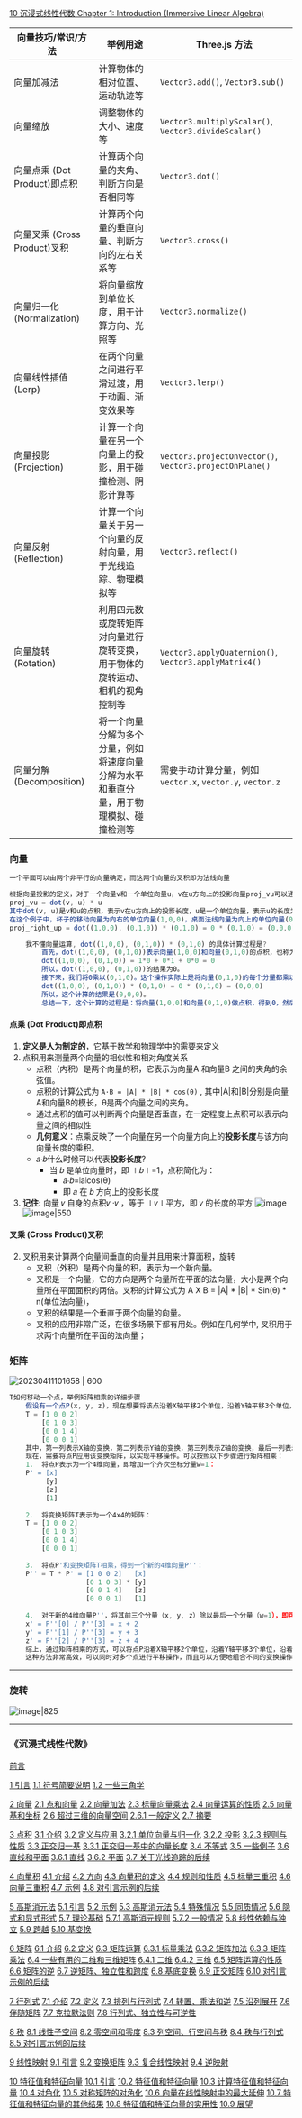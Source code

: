 [10 沉浸式线性代数 Chapter 1: Introduction (Immersive Linear Algebra)](https://immersivemath.com/ila/ch01_introduction/ch01.html) 

| 向量技巧/常识/方法             | 举例用途                                        | Three.js 方法                                             |
| ---------------------- | ------------------------------------------- | ------------------------------------------------------- |
| 向量加减法                  | 计算物体的相对位置、运动轨迹等                             | `Vector3.add()`, `Vector3.sub()`                        |
| 向量缩放                   | 调整物体的大小、速度等                                 | `Vector3.multiplyScalar()`, `Vector3.divideScalar()`    |
| 向量点乘 (Dot Product)即点积  | 计算两个向量的夹角、判断方向是否相同等                         | `Vector3.dot()`                                         |
| 向量叉乘 (Cross Product)叉积 | 计算两个向量的垂直向量、判断方向的左右关系等                      | `Vector3.cross()`                                       |
| 向量归一化 (Normalization)  | 将向量缩放到单位长度，用于计算方向、光照等                       | `Vector3.normalize()`                                   |
| 向量线性插值 (Lerp)          | 在两个向量之间进行平滑过渡，用于动画、渐变效果等                    | `Vector3.lerp()`                                        |
| 向量投影 (Projection)      | 计算一个向量在另一个向量上的投影，用于碰撞检测、阴影计算等               | `Vector3.projectOnVector()`, `Vector3.projectOnPlane()` |
| 向量反射 (Reflection)      | 计算一个向量关于另一个向量的反射向量，用于光线追踪、物理模拟等             | `Vector3.reflect()`                                     |
| 向量旋转 (Rotation)        | 利用四元数或旋转矩阵对向量进行旋转变换，用于物体的旋转运动、相机的视角控制等      | `Vector3.applyQuaternion()`, `Vector3.applyMatrix4()`   |
| 向量分解 (Decomposition)   | 将一个向量分解为多个分量，例如将速度向量分解为水平和垂直分量，用于物理模拟、碰撞检测等 | 需要手动计算分量，例如 `vector.x`, `vector.y`, `vector.z`          |
### 向量

```js
一个平面可以由两个非平行的向量确定，而这两个向量的叉积即为法线向量

根据向量投影的定义，对于一个向量v和一个单位向量u，v在u方向上的投影向量proj_vu可以通过以下公式计算：
proj_vu = dot(v, u) * u
其中dot(v, u)是v和u的点积，表示v在u方向上的投影长度，u是一个单位向量，表示u的长度为1，方向与投影方向相同。
在这个例子中，杯子的移动向量为向右的单位向量(1,0,0)，桌面法线向量为向上的单位向量(0,1,0)。根据上述公式，投影向量proj_right_up可以计算为：
proj_right_up = dot((1,0,0), (0,1,0)) * (0,1,0) = 0 * (0,1,0) = (0,0,0)

	我不懂向量运算, dot((1,0,0), (0,1,0)) * (0,1,0) 的具体计算过程是?
		首先，dot((1,0,0), (0,1,0))表示向量(1,0,0)和向量(0,1,0)的点积，也称为内积。点积的计算公式是将两个向量对应位置的数值相乘，然后将乘积相加，即：		
		dot((1,0,0), (0,1,0)) = 1*0 + 0*1 + 0*0 = 0		
		所以，dot((1,0,0), (0,1,0))的结果为0。		
		接下来，我们将0乘以(0,1,0)。这个操作实际上是将向量(0,1,0)的每个分量都乘以0，得到的结果向量仍然是(0,1,0)本身。因此，		
		dot((1,0,0), (0,1,0)) * (0,1,0) = 0 * (0,1,0) = (0,0,0)		
		所以，这个计算的结果是(0,0,0)。		
		总结一下，这个计算的过程是：将向量(1,0,0)和向量(0,1,0)做点积，得到0，然后将0乘以向量(0,1,0)，得到的结果是(0,0,0)。
```
#### 点乘 (Dot Product)即点积
1. **定义是人为制定的**，它基于数学和物理学中的需要来定义
2. 点积用来测量两个向量的相似性和相对角度关系
    - 点积（内积）是两个向量的积，它表示为向量A 和向量B 之间的夹角的余弦值。
    - 点积的计算公式为 `A·B = |A| * |B| * cos(θ)` , 其中|A|和|B|分别是向量A和向量B的模长，θ是两个向量之间的夹角。
    - 通过点积的值可以判断两个向量是否垂直，在一定程度上点积可以表示向量之间的相似性
    - **几何意义**：点乘反映了一个向量在另一个向量方向上的**投影长度**与该方向向量长度的乘积。
    - 𝑎⋅𝑏什么时候可以代表**投影长度**?
	    - 当 𝑏 是单位向量时，即 ∣𝑏∣=1，点积简化为：  
		    - 𝑎⋅𝑏=∣a∣cos(θ)  
		    - 即 𝑎 在 𝑏 方向上的投影长度
1. **记住:** 向量 𝑣 自身的点积𝑣 ·𝑣 ，等于 ∣𝑣∣平方，即 𝑣 的长度的平方
![image](https://github.com/CHENJIAMIAN/CHENJIAMIAN/assets/20126997/c640a165-525f-4140-8e7d-93e340009344)
![image|550](https://github.com/CHENJIAMIAN/CHENJIAMIAN/assets/20126997/a0621292-95dd-4bd1-8c6a-60a200207100)

#### 叉乘 (Cross Product)叉积
2. 叉积用来计算两个向量间垂直的向量并且用来计算面积，旋转
    - 叉积（外积）是两个向量的积，表示为一个新向量。 
    - 叉积是一个向量，它的方向是两个向量所在平面的法向量，大小是两个向量所在平面面积的两倍。叉积的计算公式为 A X B = |A| * |B| * Sin(θ) * n(单位法向量)，
    - 叉积的结果是一个垂直于两个向量的向量。 
    - 叉积的应用非常广泛，在很多场景下都有用处。例如在几何学中, 叉积用于求两个向量所在平面的法向量；
### 矩阵
![20230411101658 | 600](https://github.com/CHENJIAMIAN/Blog/assets/20126997/119e71e1-9346-41af-908c-688ccd4bc1ea)


```js
T如何移动一个点，举例矩阵相乘的详细步骤
	假设有一个点P(x, y, z)，现在想要将该点沿着X轴平移2个单位，沿着Y轴平移3个单位，沿着Z轴平移4个单位。可以使用变换矩阵来实现这个操作。变换矩阵可以表示为：	
	T = [1 0 0 2]
	    [0 1 0 3]
	    [0 0 1 4]
	    [0 0 0 1]	
	其中，第一列表示X轴的变换，第二列表示Y轴的变换，第三列表示Z轴的变换，最后一列表示平移向量。	
	现在，需要将点P应用该变换矩阵，以实现平移操作。可以按照以下步骤进行矩阵相乘：	
	1.  将点P表示为一个4维向量，即增加一个齐次坐标分量w=1：	
	P' = [x]
	     [y]
	     [z]
	     [1]	
	
	2.  将变换矩阵T表示为一个4x4的矩阵：		
	T = [1 0 0 2]
	    [0 1 0 3]
	    [0 0 1 4]
	    [0 0 0 1]	
	
	3.  将点P'和变换矩阵T相乘，得到一个新的4维向量P''：		
	P'' = T * P' = [1 0 0 2]   [x]
	               [0 1 0 3] * [y]
	               [0 0 1 4]   [z]
	               [0 0 0 1]   [1]	
	
	4.  对于新的4维向量P''，将其前三个分量（x, y, z）除以最后一个分量（w=1），即可得到平移后的新点坐标：		
	x' = P''[0] / P''[3] = x + 2
	y' = P''[1] / P''[3] = y + 3
	z' = P''[2] / P''[3] = z + 4		
	综上，通过矩阵相乘的方式，可以将点P沿着X轴平移2个单位，沿着Y轴平移3个单位，沿着Z轴平移4个单位。
	这种方法非常高效，可以同时对多个点进行平移操作，而且可以方便地组合不同的变换操作。
```

---

### 旋转
![image|825](https://github.com/user-attachments/assets/57efba54-cc3b-47ac-b726-5b071197aee9)

---
### 《沉浸式线性代数》
[前言](https://immersivemath.com/ila/ch00_preface/preface.html)

[1 引言](https://immersivemath.com/ila/ch01_introduction/ch01.html)
[1.1 符号简要说明](https://immersivemath.com/ila/ch01_introduction/ch01.html)
[1.2 一些三角学](https://immersivemath.com/ila/ch01_introduction/ch01.html)

[2 向量](https://immersivemath.com/ila/ch02_vectors/ch02.html)
[2.1 点和向量](https://immersivemath.com/ila/ch02_vectors/ch02.html)
[2.2 向量加法](https://immersivemath.com/ila/ch02_vectors/ch02.html)
[2.3 标量向量乘法](https://immersivemath.com/ila/ch02_vectors/ch02.html)
[2.4 向量运算的性质](https://immersivemath.com/ila/ch02_vectors/ch02.html)
[2.5 向量基和坐标](https://immersivemath.com/ila/ch02_vectors/ch02.html)
[2.6 超过三维的向量空间](https://immersivemath.com/ila/ch02_vectors/ch02.html)
[2.6.1 一般定义](https://immersivemath.com/ila/ch02_vectors/ch02.html)
[2.7 摘要](https://immersivemath.com/ila/ch02_vectors/ch02.html)

[3 点积](https://immersivemath.com/ila/ch03_dotproduct/ch03.html)
[3.1 介绍](https://immersivemath.com/ila/ch03_dotproduct/ch03.html)
[3.2 定义与应用](https://immersivemath.com/ila/ch03_dotproduct/ch03.html)
[3.2.1 单位向量与归一化](https://immersivemath.com/ila/ch03_dotproduct/ch03.html)
[3.2.2 投影](https://immersivemath.com/ila/ch03_dotproduct/ch03.html)
[3.2.3 规则与性质](https://immersivemath.com/ila/ch03_dotproduct/ch03.html)
[3.3 正交归一基](https://immersivemath.com/ila/ch03_dotproduct/ch03.html)
[3.3.1 正交归一基中的向量长度](https://immersivemath.com/ila/ch03_dotproduct/ch03.html)
[3.4 不等式](https://immersivemath.com/ila/ch03_dotproduct/ch03.html)
[3.5 一些例子](https://immersivemath.com/ila/ch03_dotproduct/ch03.html)
[3.6 直线和平面](https://immersivemath.com/ila/ch03_dotproduct/ch03.html)
[3.6.1 直线](https://immersivemath.com/ila/ch03_dotproduct/ch03.html)
[3.6.2 平面](https://immersivemath.com/ila/ch03_dotproduct/ch03.html)
[3.7 关于光线追踪的后续](https://immersivemath.com/ila/ch03_dotproduct/ch03.html)

[4 向量积](https://immersivemath.com/ila/ch04_vectorproduct/ch04.html)
[4.1 介绍](https://immersivemath.com/ila/ch04_vectorproduct/ch04.html)
[4.2 方向](https://immersivemath.com/ila/ch04_vectorproduct/ch04.html)
[4.3 向量积的定义](https://immersivemath.com/ila/ch04_vectorproduct/ch04.html)
[4.4 规则和性质](https://immersivemath.com/ila/ch04_vectorproduct/ch04.html)
[4.5 标量三重积](https://immersivemath.com/ila/ch04_vectorproduct/ch04.html)
[4.6 向量三重积](https://immersivemath.com/ila/ch04_vectorproduct/ch04.html)
[4.7 示例](https://immersivemath.com/ila/ch04_vectorproduct/ch04.html)
[4.8 对引言示例的后续](https://immersivemath.com/ila/ch04_vectorproduct/ch04.html)

[5 高斯消元法](https://immersivemath.com/ila/ch05_gausselim/ch05.html)
[5.1 引言](https://immersivemath.com/ila/ch05_gausselim/ch05.html)
[5.2 示例](https://immersivemath.com/ila/ch05_gausselim/ch05.html)
[5.3 高斯消元法](https://immersivemath.com/ila/ch05_gausselim/ch05.html)
[5.4 特殊情况](https://immersivemath.com/ila/ch05_gausselim/ch05.html)
[5.5 同质情况](https://immersivemath.com/ila/ch05_gausselim/ch05.html)
[5.6 隐式和显式形式](https://immersivemath.com/ila/ch05_gausselim/ch05.html)
[5.7 理论基础](https://immersivemath.com/ila/ch05_gausselim/ch05.html)
[5.7.1 高斯消元规则](https://immersivemath.com/ila/ch05_gausselim/ch05.html)
[5.7.2 一般情况](https://immersivemath.com/ila/ch05_gausselim/ch05.html)
[5.8 线性依赖与独立](https://immersivemath.com/ila/ch05_gausselim/ch05.html)
[5.9 跨越](https://immersivemath.com/ila/ch05_gausselim/ch05.html)
[5.10 基变换](https://immersivemath.com/ila/ch05_gausselim/ch05.html)

[6 矩阵](https://immersivemath.com/ila/ch06_matrices/ch06.html)
[6.1 介绍](https://immersivemath.com/ila/ch06_matrices/ch06.html)
[6.2 定义](https://immersivemath.com/ila/ch06_matrices/ch06.html)
[6.3 矩阵运算](https://immersivemath.com/ila/ch06_matrices/ch06.html)
[6.3.1 标量乘法](https://immersivemath.com/ila/ch06_matrices/ch06.html)
[6.3.2 矩阵加法](https://immersivemath.com/ila/ch06_matrices/ch06.html)
[6.3.3 矩阵乘法](https://immersivemath.com/ila/ch06_matrices/ch06.html)
[6.4 一些有用的二维和三维矩阵](https://immersivemath.com/ila/ch06_matrices/ch06.html)
[6.4.1 二维](https://immersivemath.com/ila/ch06_matrices/ch06.html)
[6.4.2 三维](https://immersivemath.com/ila/ch06_matrices/ch06.html)
[6.5 矩阵运算的性质](https://immersivemath.com/ila/ch06_matrices/ch06.html)
[6.6 矩阵的逆](https://immersivemath.com/ila/ch06_matrices/ch06.html)
[6.7 逆矩阵、独立性和跨度](https://immersivemath.com/ila/ch06_matrices/ch06.html)
[6.8 基底变换](https://immersivemath.com/ila/ch06_matrices/ch06.html)
[6.9 正交矩阵](https://immersivemath.com/ila/ch06_matrices/ch06.html)
[6.10 对引言示例的后续](https://immersivemath.com/ila/ch06_matrices/ch06.html)

[7 行列式](https://immersivemath.com/ila/ch07_determinants/ch07.html)
[7.1 介绍](https://immersivemath.com/ila/ch07_determinants/ch07.html)
[7.2 定义](https://immersivemath.com/ila/ch07_determinants/ch07.html)
[7.3 排列与行列式](https://immersivemath.com/ila/ch07_determinants/ch07.html)
[7.4 转置、乘法和逆](https://immersivemath.com/ila/ch07_determinants/ch07.html)
[7.5 沿列展开](https://immersivemath.com/ila/ch07_determinants/ch07.html)
[7.6 伴随矩阵](https://immersivemath.com/ila/ch07_determinants/ch07.html)
[7.7 克拉默法则](https://immersivemath.com/ila/ch07_determinants/ch07.html)
[7.8 行列式、独立性与可逆性](https://immersivemath.com/ila/ch07_determinants/ch07.html)

[8 秩](https://immersivemath.com/ila/ch08_rank/ch08.html)
[8.1 线性子空间](https://immersivemath.com/ila/ch08_rank/ch08.html)
[8.2 零空间和零度](https://immersivemath.com/ila/ch08_rank/ch08.html)
[8.3 列空间、行空间与秩](https://immersivemath.com/ila/ch08_rank/ch08.html)
[8.4 秩与行列式](https://immersivemath.com/ila/ch08_rank/ch08.html)
[8.5 对引言示例的后续](https://immersivemath.com/ila/ch08_rank/ch08.html)

[9 线性映射](https://immersivemath.com/ila/ch09_linear_mappings/ch09.html)
[9.1 引言](https://immersivemath.com/ila/ch09_linear_mappings/ch09.html)
[9.2 变换矩阵](https://immersivemath.com/ila/ch09_linear_mappings/ch09.html)
[9.3 复合线性映射](https://immersivemath.com/ila/ch09_linear_mappings/ch09.html)
[9.4 逆映射](https://immersivemath.com/ila/ch09_linear_mappings/ch09.html)

[10 特征值和特征向量](https://immersivemath.com/ila/ch10_eigen/ch10.html)
[10.1 引言](https://immersivemath.com/ila/ch10_eigen/ch10.html)
[10.2 特征值和特征向量](https://immersivemath.com/ila/ch10_eigen/ch10.html)
[10.3 计算特征值和特征向量](https://immersivemath.com/ila/ch10_eigen/ch10.html)
[10.4 对角化](https://immersivemath.com/ila/ch10_eigen/ch10.html)
[10.5 对称矩阵的对角化](https://immersivemath.com/ila/ch10_eigen/ch10.html)
[10.6 向量在线性映射中的最大延伸](https://immersivemath.com/ila/ch10_eigen/ch10.html)
[10.7 特征值和特征向量的其他结果](https://immersivemath.com/ila/ch10_eigen/ch10.html)
[10.8 特征值和特征向量的实用性](https://immersivemath.com/ila/ch10_eigen/ch10.html)
[10.9 展望](https://immersivemath.com/ila/ch10_eigen/ch10.html)
